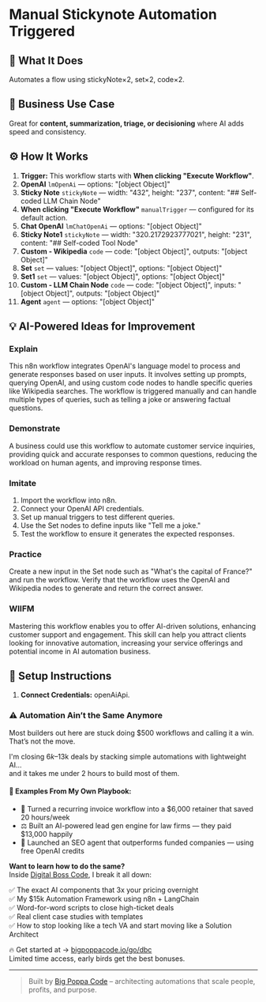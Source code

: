 # Manual Stickynote Automation Triggered
  ## 🚀 What It Does
  Automates a flow using stickyNote×2, set×2, code×2.
  
  ## 💼 Business Use Case
  Great for **content, summarization, triage, or decisioning** where AI adds speed and consistency.
  
  ## ⚙️ How It Works
  1. **Trigger:** This workflow starts with **When clicking "Execute Workflow"**.
  2. **OpenAI** `lmOpenAi` — options: "[object Object]"
3. **Sticky Note** `stickyNote` — width: "432", height: "237", content: "## Self-coded LLM Chain Node"
4. **When clicking "Execute Workflow"** `manualTrigger` — configured for its default action.
5. **Chat OpenAI** `lmChatOpenAi` — options: "[object Object]"
6. **Sticky Note1** `stickyNote` — width: "320.2172923777021", height: "231", content: "## Self-coded Tool Node"
7. **Custom - Wikipedia** `code` — code: "[object Object]", outputs: "[object Object]"
8. **Set** `set` — values: "[object Object]", options: "[object Object]"
9. **Set1** `set` — values: "[object Object]", options: "[object Object]"
10. **Custom - LLM Chain Node** `code` — code: "[object Object]", inputs: "[object Object]", outputs: "[object Object]"
11. **Agent** `agent` — options: "[object Object]"
  
  ## 💡 AI-Powered Ideas for Improvement
  ### Explain
This n8n workflow integrates OpenAI's language model to process and generate responses based on user inputs. It involves setting up prompts, querying OpenAI, and using custom code nodes to handle specific queries like Wikipedia searches. The workflow is triggered manually and can handle multiple types of queries, such as telling a joke or answering factual questions.

### Demonstrate
A business could use this workflow to automate customer service inquiries, providing quick and accurate responses to common questions, reducing the workload on human agents, and improving response times.

### Imitate
1. Import the workflow into n8n.
2. Connect your OpenAI API credentials.
3. Set up manual triggers to test different queries.
4. Use the Set nodes to define inputs like "Tell me a joke."
5. Test the workflow to ensure it generates the expected responses.

### Practice
Create a new input in the Set node such as "What's the capital of France?" and run the workflow. Verify that the workflow uses the OpenAI and Wikipedia nodes to generate and return the correct answer.

### WIIFM
Mastering this workflow enables you to offer AI-driven solutions, enhancing customer support and engagement. This skill can help you attract clients looking for innovative automation, increasing your service offerings and potential income in AI automation business.
  
  ## 🔧 Setup Instructions
  1. **Connect Credentials:** openAiApi.
  
### ⚠️ Automation Ain’t the Same Anymore

Most builders out here are stuck doing $500 workflows and calling it a win.  
That’s not the move.  

I'm closing $6k–$13k deals by stacking simple automations with lightweight AI...  
and it takes me under 2 hours to build most of them.

#### 🧠 Examples From My Own Playbook:
- 🔁 Turned a recurring invoice workflow into a $6,000 retainer that saved 20 hours/week  
- ⚖️ Built an AI-powered lead gen engine for law firms — they paid $13,000 happily  
- 🚀 Launched an SEO agent that outperforms funded companies — using free OpenAI credits  

**Want to learn how to do the same?**  
Inside [Digital Boss Code](https://bigpoppacode.io/go/dbc), I break it all down:

✅ The exact AI components that 3x your pricing overnight  
✅ My $15k Automation Framework using n8n + LangChain  
✅ Word-for-word scripts to close high-ticket deals  
✅ Real client case studies with templates  
✅ How to stop looking like a tech VA and start moving like a Solution Architect  

🔥 Get started at → [bigpoppacode.io/go/dbc](https://bigpoppacode.io/go/dbc)  
Limited time access, early birds get the best bonuses.

---
> Built by [Big Poppa Code](https://bigpoppacode.io) – architecting automations that scale people, profits, and purpose.
  